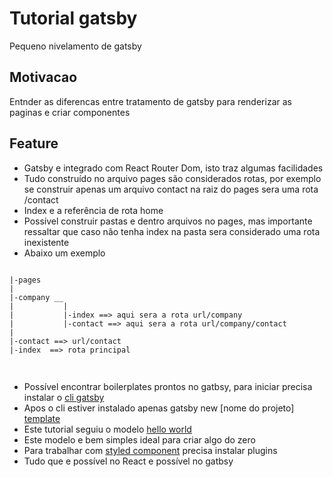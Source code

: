 # Tutorial gatsby
Pequeno nivelamento de gatsby

## Motivacao
Entnder as diferencas entre tratamento de gatsby para renderizar as paginas e criar componentes


## Feature
- Gatsby e integrado com React Router Dom, isto traz algumas facilidades
- Tudo construído no arquivo pages são considerados rotas, por exemplo se construir apenas um arquivo contact na raiz do pages sera uma rota /contact
- Index e a referência de rota home
- Possível construir pastas e dentro arquivos no pages, mas importante ressaltar que caso não tenha index na pasta sera considerado uma rota inexistente
- Abaixo um exemplo




```text

|-pages
|
|-company __
|           |
|           |-index ==> aqui sera a rota url/company  
|           |-contact ==> aqui sera a rota url/company/contact
| 
|-contact ==> url/contact
|-index  ==> rota principal 
 
```

## 
- Possível encontrar boilerplates prontos no gatbsy, para iniciar precisa instalar o [cli  gatsby](https://www.gatsbyjs.com/docs/tutorial/part-0/)
- Apos o cli estiver instalado apenas gatsby new   [nome do projeto]  [template](https://www.gatsbyjs.com/starters/)
- Este tutorial seguiu o modelo [hello world](https://www.gatsbyjs.com/starters/gatsbyjs/gatsby-starter-hello-world/)
- Este modelo e bem simples ideal para criar algo do zero
- Para trabalhar com  [styled component](https://www.gatsbyjs.com/plugins/gatsby-plugin-styled-components/?=styled) precisa instalar plugins
- Tudo que e possível no React e possível no gatbsy
